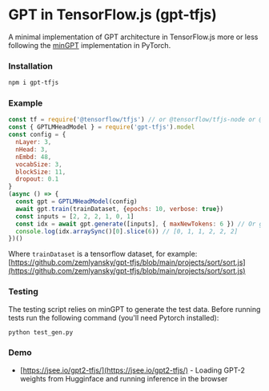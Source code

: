 # GPT in TensorFlow.js (gpt-tfjs)
A minimal implementation of GPT architecture in TensorFlow.js more or less following the [minGPT](https://github.com/karpathy/minGPT) implementation in PyTorch. 

### Installation
```bash
npm i gpt-tfjs
```

### Example 
```javascript
const tf = require('@tensorflow/tfjs') // or @tensorflow/tfjs-node or @tensorflow/tfjs-node-gpu
const { GPTLMHeadModel } = require('gpt-tfjs').model
const config = {
  nLayer: 3,
  nHead: 3,
  nEmbd: 48,
  vocabSize: 3,
  blockSize: 11,
  dropout: 0.1
}
(async () => {
  const gpt = GPTLMHeadModel(config)
  await gpt.train(trainDataset, {epochs: 10, verbose: true})
  const inputs = [2, 2, 2, 1, 0, 1]
  const idx = await gpt.generate([inputs], { maxNewTokens: 6 }) // Or gpt.generateSync(..., {...})
  console.log(idx.arraySync()[0].slice(6)) // [0, 1, 1, 2, 2, 2]
})()
```
Where `trainDataset` is a tensorflow dataset, for example: [https://github.com/zemlyansky/gpt-tfjs/blob/main/projects/sort/sort.js](https://github.com/zemlyansky/gpt-tfjs/blob/main/projects/sort/sort.js)

### Testing
The testing script relies on minGPT to generate the test data. Before running tests run the following command (you'll need Pytorch installed):
```bash
python test_gen.py
```

### Demo
- [https://jsee.io/gpt2-tfjs/](https://jsee.io/gpt2-tfjs/) - Loading GPT-2 weights from Hugginface and running inference in the browser